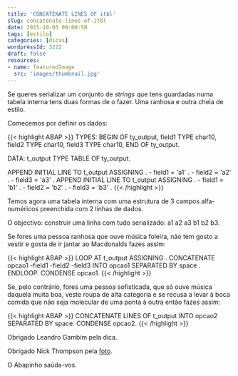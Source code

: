 ```yaml
---
title: 'CONCATENATE LINES OF itbl'
slug: concatenate-lines-of-itbl
date: 2015-10-05 09:00:50
tags: [estilo]
categories: [dicas]
wordpressId: 3222
draft: false
resources:
- name: featuredImage
  src: 'images/thumbnail.jpg'
---
```

Se queres serializar um conjunto de _strings_ que tens guardadas numa tabela interna tens duas formas de o fazer. Uma ranhosa e outra cheia de estilo.

<!--more-->

Comecemos por definir os dados:


{{< highlight ABAP >}}
TYPES: BEGIN OF ty_output,
         field1 TYPE char10,
         field2 TYPE char10,
         field3 TYPE char10,
       END OF ty_output.

DATA: t_output TYPE TABLE OF ty_output.

APPEND INITIAL LINE TO t_output ASSIGNING <output> .
<output>- field1 = 'a1' .
<output>- field2 = 'a2' .
<output>- field3 = 'a3' .
APPEND INITIAL LINE TO t_output ASSIGNING <output> .
<output>- field1 = 'b1' .
<output>- field2 = 'b2' .
<output>- field3 = 'b3' .
{{< /highlight >}}

Temos agora uma tabela interna com uma estrutura de 3 campos alfa-numéricos preenchida com 2 linhas de dados.

O objectivo: construir uma linha com tudo serializado: a1 a2 a3 b1 b2 b3.

Se fores uma pessoa ranhosa que ouve música foleira, não tem gosto a vestir e gosta de ir jantar ao Macdonalds fazes assim:

{{< highlight ABAP >}}
LOOP AT t_output ASSIGNING <output>.
  CONCATENATE opcao1
              <output>-field1
              <output>-field2
              <output>-field3
    INTO opcao1 SEPARATED BY space .
ENDLOOP.
CONDENSE opcao1.
{{< /highlight >}}

Se, pelo contrário, fores uma pessoa sofisticada, que só ouve música daquela muita boa, veste roupa de alta categoria e se recusa a levar à boca comida que não seja molecular de uma ponta à outra então fazes assim:

{{< highlight ABAP >}}
CONCATENATE LINES OF t_output INTO opcao2 SEPARATED BY space.
CONDENSE opcao2.
{{< /highlight >}}

Obrigado Leandro Gambim pela dica.

Obrigado Nick Thompson pela [foto][1].

O Abapinho saúda-vos.

   [1]: https://www.flickr.com/photos/pelegrino/8111801072
